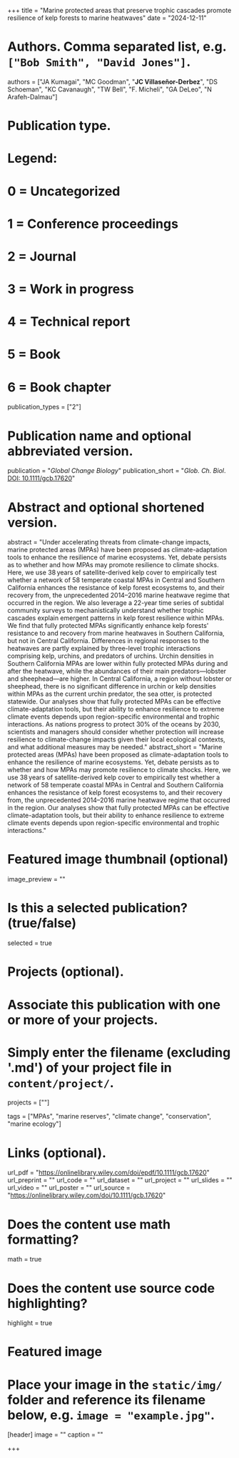 +++
title = "Marine protected areas that preserve trophic cascades promote resilience of kelp forests to marine heatwaves"
date = "2024-12-11"

# Authors. Comma separated list, e.g. `["Bob Smith", "David Jones"]`.
authors = ["JA Kumagai", "MC Goodman", "**JC Villaseñor-Derbez**", "DS Schoeman", "KC Cavanaugh", "TW Bell", "F. Micheli", "GA DeLeo", "N Arafeh-Dalmau"]

# Publication type.
# Legend:
# 0 = Uncategorized
# 1 = Conference proceedings
# 2 = Journal
# 3 = Work in progress
# 4 = Technical report
# 5 = Book
# 6 = Book chapter
publication_types = ["2"]

# Publication name and optional abbreviated version.
publication = "*Global Change Biology*"
publication_short = "*Glob. Ch. Biol*. [DOI: 10.1111/gcb.17620](https://doi.org/10.1111/gcb.17620)"

# Abstract and optional shortened version.
abstract = "Under accelerating threats from climate-change impacts, marine protected areas (MPAs) have been proposed as climate-adaptation tools to enhance the resilience of marine ecosystems. Yet, debate persists as to whether and how MPAs may promote resilience to climate shocks. Here, we use 38 years of satellite-derived kelp cover to empirically test whether a network of 58 temperate coastal MPAs in Central and Southern California enhances the resistance of kelp forest ecosystems to, and their recovery from, the unprecedented 2014–2016 marine heatwave regime that occurred in the region. We also leverage a 22-year time series of subtidal community surveys to mechanistically understand whether trophic cascades explain emergent patterns in kelp forest resilience within MPAs. We find that fully protected MPAs significantly enhance kelp forests' resistance to and recovery from marine heatwaves in Southern California, but not in Central California. Differences in regional responses to the heatwaves are partly explained by three-level trophic interactions comprising kelp, urchins, and predators of urchins. Urchin densities in Southern California MPAs are lower within fully protected MPAs during and after the heatwave, while the abundances of their main predators—lobster and sheephead—are higher. In Central California, a region without lobster or sheephead, there is no significant difference in urchin or kelp densities within MPAs as the current urchin predator, the sea otter, is protected statewide. Our analyses show that fully protected MPAs can be effective climate-adaptation tools, but their ability to enhance resilience to extreme climate events depends upon region-specific environmental and trophic interactions. As nations progress to protect 30% of the oceans by 2030, scientists and managers should consider whether protection will increase resilience to climate-change impacts given their local ecological contexts, and what additional measures may be needed."
abstract_short = "Marine protected areas (MPAs) have been proposed as climate-adaptation tools to enhance the resilience of marine ecosystems. Yet, debate persists as to whether and how MPAs may promote resilience to climate shocks. Here, we use 38 years of satellite-derived kelp cover to empirically test whether a network of 58 temperate coastal MPAs in Central and Southern California enhances the resistance of kelp forest ecosystems to, and their recovery from, the unprecedented 2014–2016 marine heatwave regime that occurred in the region. Our analyses show that fully protected MPAs can be effective climate-adaptation tools, but their ability to enhance resilience to extreme climate events depends upon region-specific environmental and trophic interactions."

# Featured image thumbnail (optional)
image_preview = ""

# Is this a selected publication? (true/false)
selected = true

# Projects (optional).
#   Associate this publication with one or more of your projects.
#   Simply enter the filename (excluding '.md') of your project file in `content/project/`.
projects = [""]

tags = ["MPAs", "marine reserves", "climate change", "conservation", "marine ecology"]

# Links (optional).
url_pdf = "https://onlinelibrary.wiley.com/doi/epdf/10.1111/gcb.17620"
url_preprint = ""
url_code = ""
url_dataset = ""
url_project = ""
url_slides = ""
url_video = ""
url_poster = ""
url_source = "https://onlinelibrary.wiley.com/doi/10.1111/gcb.17620"

# Does the content use math formatting?
math = true

# Does the content use source code highlighting?
highlight = true

# Featured image
# Place your image in the `static/img/` folder and reference its filename below, e.g. `image = "example.jpg"`.
[header]
image = ""
caption = ""

+++
